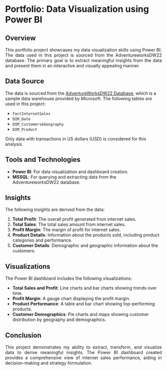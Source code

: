# Portfolio: Data Visualization using Power BI

## Overview

<p align='justify'>
This portfolio project showcases my data visualization skills using Power BI. The data used in this project is sourced from the AdventureworksDW22 database. The primary goal is to extract meaningful insights from the data and present them in an interactive and visually appealing manner. 
</p>

## Data Source

<p align='justify'>
  
The data is sourced from the [AdventureWorksDW22 Database](https://github.com/Microsoft/sql-server-samples/releases/download/adventureworks/AdventureWorksDW2022.bak), which is a sample data warehouse provided by Microsoft. The following tables are used in this project:
</p>
  
- `FactInternetSales`
- `DIM_Date`
- `DIM_Customers&Geography`
- `DIM_Product`

Only data with transactions in US dollars (USD) is considered for this analysis.

## Tools and Technologies
- **Power BI**: For data visualization and dashboard creation.
- **MSSQL**: For querying and extracting data from the AdventureworksDW22 database.

## Insights
The following insights are derived from the data:
1. **Total Profit**: The overall profit generated from internet sales.
2. **Total Sales**: The total sales amount from internet sales.
3. **Profit Margin**: The margin of profit for internet sales.
4. **Product Details**: Information about the products sold, including product categories and performance.
5. **Customer Details**: Demographic and geographic information about the customers.

## Visualizations
The Power BI dashboard includes the following visualizations:
- **Total Sales and Profit**: Line charts and bar charts showing trends over time.
- **Profit Margin**: A gauge chart displaying the profit margin.
- **Product Performance**: A table and bar chart showing top-performing products.
- **Customer Demographics**: Pie charts and maps showing customer distribution by geography and demographics.

## Conclusion

<p align='justify'>
This project demonstrates my ability to extract, transform, and visualize data to derive meaningful insights. The Power BI dashboard created provides a comprehensive view of internet sales performance, aiding in decision-making and strategy formulation.
</p>
